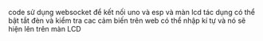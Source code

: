 code sử dụng websocket để kết nối uno và esp và màn lcd 
tác dụng có thể bật tắt đèn và kiểm tra cac cảm biến
trên web có thể nhập kí tự và nó sẽ hiện lên trên màn LCD
